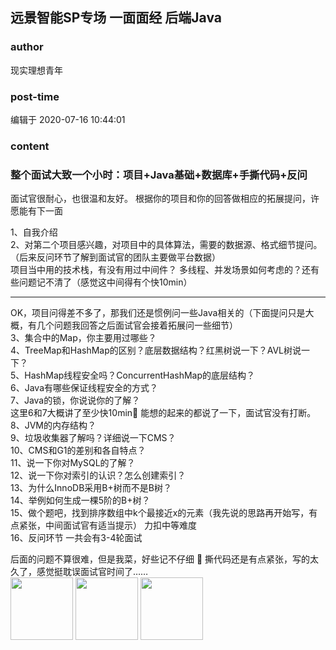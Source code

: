 ## 远景智能SP专场 一面面经 后端Java
### author 
现实理想青年
### post-time 

编辑于  2020-07-16 10:44:01
### content 
<div class="post-topic-des nc-post-content">
 <h3>
  整个面试大致一个小时：项目+Java基础+数据库+手撕代码+反问
 </h3>
 <p>
  面试官很耐心，也很温和友好。 根据你的项目和你的回答做相应的拓展提问，许愿能有下一面
 </p>
 <p>
  1、自我介绍
  <br/>
  2、对第二个项目感兴趣，对项目中的具体算法，需要的数据源、格式细节提问。（后来反问环节了解到面试官的团队主要做平台数据）
  <br/>
  项目当中用的技术栈，有没有用过中间件？ 多线程、并发场景如何考虑的？还有些问题记不清了（感觉这中间得有个快10min）
 </p>
 <hr/>
 <p>
  OK，项目问得差不多了，那我们还是惯例问一些Java相关的（下面提问只是大概，有几个问题我回答之后面试官会接着拓展问一些细节）
  <br/>
  3、集合中的Map，你主要用过哪些？
  <br/>
  4、TreeMap和HashMap的区别？底层数据结构？红黑树说一下？AVL树说一下？
  <br/>
  5、HashMap线程安全吗？ConcurrentHashMap的底层结构？
  <br/>
  6、Java有哪些保证线程安全的方式？
  <br/>
  7、Java的锁，你说说你的了解？
  <br/>
  这里6和7大概讲了至少快10min🤣 能想的起来的都说了一下，面试官没有打断。
  <br/>
  8、JVM的内存结构？
  <br/>
  9、垃圾收集器了解吗？详细说一下CMS？
  <br/>
  10、CMS和G1的差别和各自特点？
  <br/>
  11、说一下你对MySQL的了解？
  <br/>
  12、说一下你对索引的认识？怎么创建索引？
  <br/>
  13、为什么InnoDB采用B+树而不是B树？
  <br/>
  14、举例如何生成一棵5阶的B+树？
  <br/>
  15、做个题吧，找到排序数组中k个最接近x的元素（我先说的思路再开始写，有点紧张，中间面试官有适当提示） 力扣中等难度
  <br/>
  16、反问环节   一共会有3-4轮面试
 </p>
 <div>
  后面的问题不算很难，但是我菜，好些记不仔细
  <span>
   🤣
  </span>
  撕代码还是有点紧张，写的太久了，感觉挺耽误面试官时间了……
 </div>
 <div>
  <img data-card-emoji="[万事顺利]" height="100px" src="https://uploadfiles.nowcoder.com/images/20191018/63_1571398763964_4A47A0DB6E60853DEDFCFDF08A5CA249" width="100px"/>
  <img data-card-emoji="[万事顺利]" height="100px" src="https://uploadfiles.nowcoder.com/images/20191018/63_1571398763964_4A47A0DB6E60853DEDFCFDF08A5CA249" width="100px"/>
  <img data-card-emoji="[万事顺利]" height="100px" src="https://uploadfiles.nowcoder.com/images/20191018/63_1571398763964_4A47A0DB6E60853DEDFCFDF08A5CA249" width="100px"/>
  <span>
  </span>
  <br/>
 </div>
</div>
